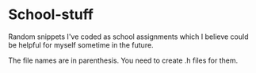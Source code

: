# School-stuff
Random snippets I've coded as school assignments which I believe could be helpful for myself sometime in the future.

The file names are in parenthesis. You need to create .h files for them.
